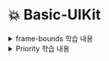 # 💥 Basic-UIKit
<details>
<summary>frame-bounds 학습 내용</summary>

<!-- summary 아래 한칸 공백 두어야함 -->
    ![not image](img/frame-bounds-1.png)
		![not image](img/frame-bounds-2.png)
		![not image](img/frame-bounds-3.png)
</details>

<details>
<summary>Priority 학습 내용</summary>

<!-- summary 아래 한칸 공백 두어야함 -->
  <img src="https://github.com/bdrsky2010/Basic-UIKit/assets/80156515/8edb6e0e-a988-425b-badf-08a0bffc3654", height="300x", width="100px">
</details>

